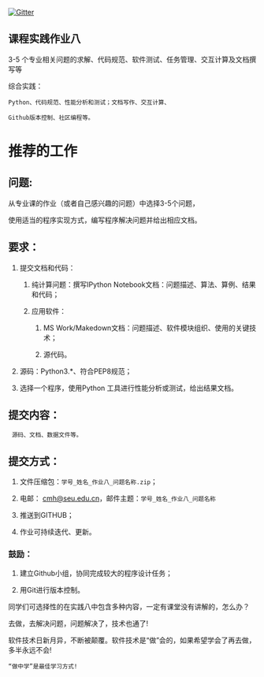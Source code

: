 
[![Gitter](https://badges.gitter.im/Py03013052/Students2016.svg)](https://gitter.im/Py03013052/Students2016?utm_source=badge&utm_medium=badge&utm_campaign=pr-badge)

## 课程实践作业八

3-5 个专业相关问题的求解、代码规范、软件测试、任务管理、交互计算及文档撰写等  

综合实践：
    
    Python、代码规范、性能分析和测试；文档写作、交互计算、
    
    Github版本控制、社区编程等。

# 推荐的工作



##  问题: 

从专业课的作业（或者自己感兴趣的问题）中选择3-5个问题，

使用适当的程序实现方式，编写程序解决问题并给出相应文档。

## 要求：

1. 提交文档和代码：

    1. 纯计算问题：撰写IPython Notebook文档：问题描述、算法、算例、结果和代码；
    
    2. 应用软件：
        
        1.  MS Work/Makedown文档：问题描述、软件模块组织、使用的关键技术；
        
        2. 源代码。

2.	源码：Python3.*、符合PEP8规范；

3.	选择一个程序，使用Python 工具进行性能分析或测试，给出结果文档。

## 提交内容：
     
     源码、文档、数据文件等。

## 提交方式：

1.	文件压缩包：`学号_姓名_作业八_问题名称.zip`；

2.	电邮： cmh@seu.edu.cn，邮件主题：`学号_姓名_作业八_问题名称`

3.	推送到GITHUB；

4.	作业可持续迭代、更新。

### 鼓励：

1.	建立Github小组，协同完成较大的程序设计任务；

2.	用Git进行版本控制。

同学们可选择性的在实践八中包含多种内容，一定有课堂没有讲解的，怎么办？

去做，去解决问题，问题解决了，技术也通了!

软件技术日新月异，不断被颠覆。软件技术是“做”会的，如果希望学会了再去做，多半永远不会!

    “做中学”是最佳学习方式!
      

